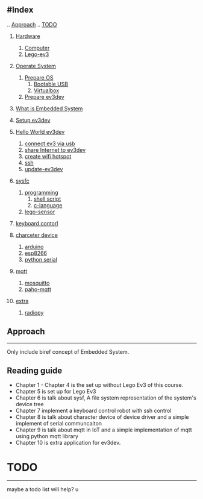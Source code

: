#Index
---
..  [Approach](#approach)
..  [TODO](#todo)

1. [Hardware](./hardware.md#hardware)
    1. [Computer](./hardware.md#computer)
    2. [Lego-ev3](./hardware.md#lego-ev3)

2. [Operate System](./operate-system/operate-system.md#operate-system)
    1. [Prepare OS](./operate-system/operate-system.md#prepare-os)
        1. [Bootable USB](./operate-system/bootable-usb.md#bootable-usb)
        2. [Virtualbox](./operate-system/virtualbox.md#virtualbox)
    2. [Prepare ev3dev](./operate-system/operate-system.md#prepare-ev3dev)
    
3. [What is Embedded  System](./embedded-system.md)

4. [Setup ev3dev](./embedded-system/ev3dev.md#ev3dev)

5. [Hello World ev3dev](./embedded-system/hello-world-ev3dev.md#hello-world-ev3dev)
    1. [connect ev3 via usb](./embedded-system/hello-world-ev3dev.md#connect-ev3-via-usb)
    2. [share Internet to ev3dev](./embedded-system/hello-world-ev3dev.md#ev3dev-connect-to-the-internet-via-usb)
    3. [create wifi hotspot](./embedded-system/hello-world-ev3dev.md#use-network-manager) 
    4. [ssh](./embedded-system/hello-world-ev3dev.md#ssh)
    5. [update-ev3dev](./embedded-system/hello-world-ev3dev.md#update-ev3dev)
    
6. [sysfc](./embedded-system/sysfs.md)
    1. [programming](./embedded-system/sysfs.md#programming)
        1. [shell script](./embedded-system/sysfs.md#shell-script)
        2. [c-language](./embedded-system/sysfs.md#c-language)
    2. [lego-sensor](./embedded-system/sysfs-lego-sensor.md#sysfs-lego-sensor)

7. [keyboard contorl](./embedded-system/keyboard-control.md#keyboard-control)

8. [charceter device](./character-device.md#character-device) 
     1. [arduino](./arduino.md#arduino) 
     2. [esp8266](./esp8266.md#esp8266) 
     3. [python serial](./embedded-system/pyserial.md)
               
9. [mqtt](./mqtt.md#mqtt)
     1. [mosquitto](./mqtt.md#install-mqtt-broker)
     2. [paho-mqtt](./mqtt.md#python-mqtt-library)


10. [extra](./extra.md#extra)
     1. [radiopy](./extra.md#radiopy)
   
     
    
## Approach
---

Only include biref concept of Embedded System.

## Reading guide

- Chapter 1 - Chapter 4 is the set up without Lego Ev3 of this course.
- Chapter 5 is set up for Lego Ev3
- Chapter 6 is talk about sysf, A file system representation of the system's device tree
- Chapter 7 implement a keyboard control robot with ssh control
- Chapter 8 is talk about character device of device driver and a simple implement of serial communcaiton
- Chapter 9 is talk about mqtt in IoT and a simple implementation of mqtt using python mqtt library
- Chapter 10 is extra application for ev3dev.

# TODO
---

maybe a todo list will help?
u